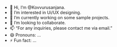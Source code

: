 - 👋 Hi, I’m @Kovvurusanjana.
- 👀 I’m interested in Ui/UX designing.
- 🌱 I’m currently working on some sample projects.
- 💞️ I’m looking to collaborate.
- 📫 “For any inquiries, please contact me via email.” 
- 😄 Pronouns: ...
- ⚡ Fun fact: ...

<!---
Kovvurusanjana/Kovvurusanjana is a ✨ special ✨ repository because its `README.md` (this file) appears on your GitHub profile.
You can click the Preview link to take a look at your changes.
--->
